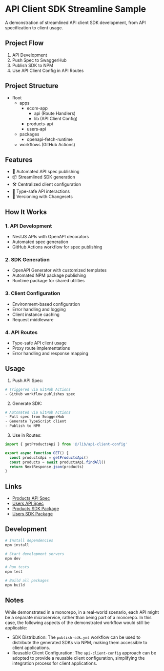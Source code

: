 # API Client SDK Streamline Sample

A demonstration of streamlined API client SDK development, from API specification to client usage.

## Project Flow

1. API Development
2. Push Spec to SwaggerHub
3. Publish SDK to NPM
4. Use API Client Config in API Routes

## Project Structure

- Root
  - apps
    - ecom-app
      - api (Route Handlers)
      - lib (API Client Config)
    - products-api
    - users-api
  - packages
    - openapi-fetch-runtime
  - workflows (GitHub Actions)

## Features

- 🔄 Automated API spec publishing
- 📦 Streamlined SDK generation
- 🛠 Centralized client configuration
- 🌟 Type-safe API interactions
- 🔖 Versioning with Changesets

## How It Works

### 1. API Development
- NestJS APIs with OpenAPI decorators
- Automated spec generation
- GitHub Actions workflow for spec publishing

### 2. SDK Generation
- OpenAPI Generator with customized templates
- Automated NPM package publishing
- Runtime package for shared utilities

### 3. Client Configuration
- Environment-based configuration 
- Error handling and logging
- Client instance caching
- Request middleware

### 4. API Routes
- Type-safe API client usage
- Proxy route implementations
- Error handling and response mapping

## Usage

1. Push API Spec:
```bash
# Triggered via GitHub Actions
- GitHub workflow publishes spec
```

2. Generate SDK:
```bash
# Automated via GitHub Actions
- Pull spec from SwaggerHub
- Generate TypeScript client
- Publish to NPM
```

3. Use in Routes:
```typescript
import { getProductsApi } from '@/lib/api-client-config'

export async function GET() {
  const productsApi = getProductsApi()
  const products = await productsApi.findAll()
  return NextResponse.json(products)
}
```

## Links

- [Products API Spec](https://app.swaggerhub.com/apis/junjie.wu/sample-products-api)
- [Users API Spec](https://app.swaggerhub.com/apis/junjie.wu/sample-users-api)
- [Products SDK Package](https://www.npmjs.com/package/@api-client-sdk-streamline-sample/products-api-client)
- [Users SDK Package](https://www.npmjs.com/package/@api-client-sdk-streamline-sample/users-api-client)

## Development

```bash
# Install dependencies
npm install

# Start development servers
npm dev

# Run tests
npm test

# Build all packages
npm build
```

## Notes

While demonstrated in a monorepo, in a real-world scenario, each API might be a separate microservice, rather than being part of a monorepo. In this case, the following aspects of the demonstrated workflow would still be applicable:

- SDK Distribution: The `publish-sdk.yml` workflow can be used to distribute the generated SDKs via NPM, making them accessible to client applications.
- Reusable Client Configuration: The `api-client-config` approach can be adopted to provide a reusable client configuration, simplifying the integration process for client applications.
